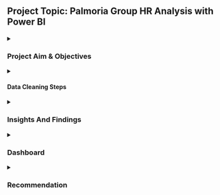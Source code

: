## Project Topic: Palmoria Group HR Analysis with Power BI

<details>
<summary>
  
### Project Aim & Objectives
</summary>

#### Aim
This project involves analyzing HR data using Power BI to uncover gender-related issues, review salary compliance, and provide actionable insights to leadership.

#### Objectives
- Assess gender distribution across regions and departments
- Analyze performance ratings by gender
- Identify potential gender pay gaps
- Evaluate salary band compliance with the $90,000 minimum wage policy
- Calculate and visualize bonus payouts and total pay
- Summarize affected departments and regions

</details>

<details> <summary>
  
#### Data Cleaning Steps
</summary>

- I removed employees with missing salaries (ex-employees)
- I removed departments marked as NULL
- Assigned a generic label “Undisclosed” to missing gender values
- Ensured consistent rating and department formatting for relational joins
</details>


<details> <summary>
  
### Insights And Findings
</summary> 

#### Gender Distribution
- Males outnumber females in most departments and across all regions.
- The undisclosed gender have the highest average salary rate, making it difficult to balance gender by salary payment, raising potential bias.
- Males earn more than females on the average

#### Performance Ratings by Gender
- Males received a higher average rating than females in most regions.
- In Lagos, females had slightly higher ratings possibly indicating better performance despite underrepresentation.
  
#### Salary Band Analysis
Palmoria Group does not meet the $90,000 minimum salary regulation:
- Over 60% of employees fall below $90,000

</details>

<details> <summary>

### Dashboard
</summary>

![Gender distribution across region and dept](https://github.com/user-attachments/assets/d13093e5-76da-404f-93b4-c19392389964)
![Employee by gender across salary band](https://github.com/user-attachments/assets/50cd41a5-936e-4199-8195-0d44b06afaac)
![Employee details by region, dept and average salary](https://github.com/user-attachments/assets/d927ad6f-f422-4a9f-a792-0062ccada457)
![New Salary](https://github.com/user-attachments/assets/9838fddd-fad0-4c51-8c99-6884131309dd)

</details>

<details> <summary>
  
### Recommendation
</summary> 

- The company should improve gender diversity in male-dominated regions and departments
- Implement fair performance evaluation practices to reduce rating bias
- Review compensation structure for gender equity
- The company should ensure full compliance with the $90,000 minimum salary regulation
</details>
